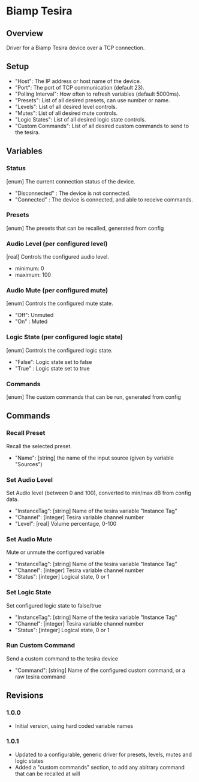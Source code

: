 # Biamp Tesira

## Overview
Driver for a Biamp Tesira device over a TCP connection.


## Setup
- "Host": The IP address or host name of the device.
- "Port": The port of TCP communication (default 23).
- "Polling Interval": How often to refresh variables (default 5000ms).
- "Presets": List of all desired presets, can use number or name.
- "Levels": List of all desired level controls.
- "Mutes": List of all desired mute controls.
- "Logic States": List of all desired logic state controls.
- "Custom Commands": List of all desired custom commands to send to the tesira.


## Variables

### Status
[enum] The current connection status of the device.
- "Disconnected" : The device is not connected.
- "Connected" : The device is connected, and able to receive commands.

### Presets
[enum] The presets that can be recalled, generated from config

### Audio Level (per configured level)
[real] Controls the configured audio level.
- minimum: 0
- maximum: 100

### Audio Mute (per configured mute)
[enum] Controls the configured mute state.
- "Off": Unmuted
- "On" : Muted

### Logic State (per configured logic state)
[enum] Controls the configured logic state.
- "False": Logic state set to false
- "True" : Logic state set to true

### Commands
[enum] The custom commands that can be run, generated from config


## Commands

### Recall Preset
Recall the selected preset.
- "Name": [string] the name of the input source (given by variable "Sources")

### Set Audio Level
Set Audio level (between 0 and 100), converted to min/max dB from config data.
- "InstanceTag": [string] Name of the tesira variable "Instance Tag"
- "Channel": [integer] Tesira variable channel number
- "Level": [real] Volume percentage, 0-100

### Set Audio Mute
Mute or unmute the configured variable
- "InstanceTag": [string] Name of the tesira variable "Instance Tag"
- "Channel": [integer] Tesira variable channel number
- "Status": [integer] Logical state, 0 or 1

### Set Logic State
Set configured logic state to false/true
- "InstanceTag": [string] Name of the tesira variable "Instance Tag"
- "Channel": [integer] Tesira variable channel number
- "Status": [integer] Logical state, 0 or 1

### Run Custom Command
Send a custom command to the tesira device
- "Command": [string] Name of the configured custom command, or a raw tesira command


## Revisions

### 1.0.0
- Initial version, using hard coded variable names

### 1.0.1
- Updated to a configurable, generic driver for presets, levels, mutes and logic states
- Added a "custom commands" section, to add any abitrary command that can be recalled at will